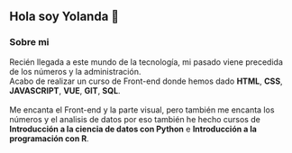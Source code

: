 ## Hola soy Yolanda 👋

<!--
**Yolandaprograma/Yolandaprograma** is a ✨ _special_ ✨ repository because its `README.md` (this file) appears on your GitHub profile.

Here are some ideas to get you started:

- 🔭 I’m currently working on ...
- 🌱 I’m currently learning ...
- 👯 I’m looking to collaborate on ...
- 🤔 I’m looking for help with ...
- 💬 Ask me about ...
- 📫 How to reach me: ...
- 😄 Pronouns: ...
- ⚡ Fun fact: ...
-->
### Sobre mi

Recién llegada a este mundo de la tecnología, mi pasado viene precedida de los números y la administración.<br>
Acabo de realizar un curso de Front-end donde hemos dado **HTML**, **CSS**, **JAVASCRIPT**, **VUE**,
**GIT**,  **SQL**. <br>
<br>
Me encanta el Front-end y la parte visual, pero también me encanta los números y el analisis de datos por eso también he hecho cursos de
**Introducción a la ciencia de datos con Python** e **Introducción a la programación con R**.
     
